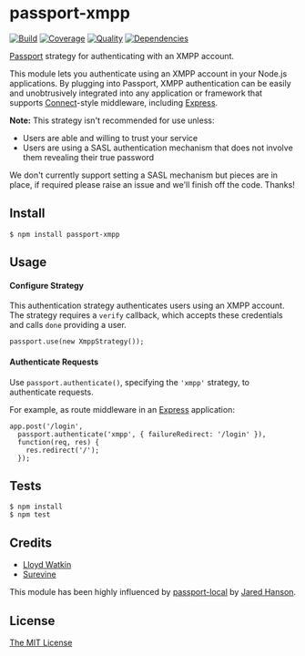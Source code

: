 # passport-xmpp

[![Build](https://travis-ci.org/surevine/passport-xmpp.png)](https://travis-ci.org/surevine/passport-xmpp)
[![Coverage](https://coveralls.io/repos/surevine/passport-xmpp/badge.png)](https://coveralls.io/r/surevine/passport-xmpp)
[![Quality](https://codeclimate.com/github/surevine/passport-xmpp.png)](https://codeclimate.com/github/surevine/passport-xmpp)
[![Dependencies](https://david-dm.org/surevine/passport-xmpp.png)](https://david-dm.org/surevine/passport-xmpp)

[Passport](http://passportjs.org/) strategy for authenticating with an XMPP account.

This module lets you authenticate using an XMPP account in your Node.js
applications.  By plugging into Passport, XMPP authentication can be easily and
unobtrusively integrated into any application or framework that supports
[Connect](http://www.senchalabs.org/connect/)-style middleware, including
[Express](http://expressjs.com/).

__Note:__ This strategy isn't recommended for use unless:
* Users are able and willing to trust your service
* Users are using a SASL authentication mechanism that does not involve them revealing their true password

We don't currently support setting a SASL mechanism but pieces are in place, if required please raise an issue and we'll finish off the code. Thanks!

## Install

    $ npm install passport-xmpp

## Usage

#### Configure Strategy

This authentication strategy authenticates users using an XMPP account. The strategy requires a `verify` callback, which accepts these
credentials and calls `done` providing a user.

    passport.use(new XmppStrategy());

#### Authenticate Requests

Use `passport.authenticate()`, specifying the `'xmpp'` strategy, to
authenticate requests.

For example, as route middleware in an [Express](http://expressjs.com/)
application:

    app.post('/login', 
      passport.authenticate('xmpp', { failureRedirect: '/login' }),
      function(req, res) {
        res.redirect('/');
      });

## Tests

    $ npm install
    $ npm test

## Credits

  - [Lloyd Watkin](http://github.com/lloydwatkin)
  - [Surevine](http://www.surevine.com)

This module has been highly influenced by [passport-local](https://github.com/jaredhanson/passport-local) by [Jared Hanson](https://github.com/jaredhanson).

## License

[The MIT License](http://opensource.org/licenses/MIT)

